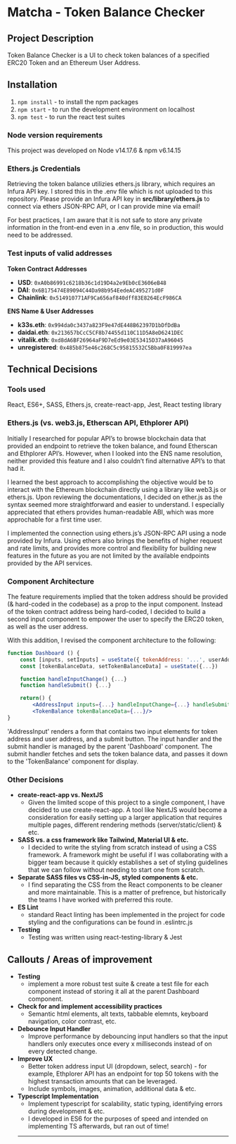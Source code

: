 # Matcha - Token Balance Checker

## Project Description
Token Balance Checker is a UI to check token balances of a specified ERC20 Token and an Ethereum User Address.

## Installation

1. `npm install` - to install the npm packages
2. `npm start` - to run the development environment on localhost
3. `npm test` - to run the react test suites

### Node version requirements

This project was developed on Node v14.17.6 & npm v6.14.15

### Ethers.js Credentials

Retrieving the token balance utilizies ethers.js library, which requires an Infura API key. I stored this in the .env file which is not uploaded to this repository. Please provide an Infura API key in **src/library/ethers.js** to connect via ethers JSON-RPC API, or I can provide mine via email!

For best practices, I am aware that it is not safe to store any private information in the front-end even in a .env file, so in production, this would need to be addressed.

### Test inputs of valid addresses
**Token Contract Addresses**
- **USD**: `0xA0b86991c6218b36c1d19D4a2e9Eb0cE3606eB48`
- **DAI**: `0x6B175474E89094C44Da98b954EedeAC495271d0F`
- **Chainlink**: `0x514910771AF9Ca656af840dff83E8264EcF986CA`

**ENS Name & User Addresses**
- **k33s.eth**: `0x994da0c3437a823F9e47dE448B62397D1bDfDdBa`
- **daidai.eth**: `0x213657bCcC5CF8b74455d110C11D5A8eD6241DEC`
- **vitalik.eth**: `0xd8dA6BF26964aF9D7eEd9e03E53415D37aA96045`
- **unregistered**: `0x485b875e46c268C5c95815532C5Bba0F819997ea`


## Technical Decisions
### Tools used

React, ES6+, SASS, Ethers.js, create-react-app, Jest, React testing library

### Ethers.js (vs. web3.js, Etherscan API, Ethplorer API)

Initially I researched for popular API’s to browse blockchain data that provided an endpoint to retrieve the token balance, and found Etherscan and Ethplorer API’s. However, when I looked into the ENS name resolution, neither provided this feature and I also couldn’t find alternative API’s to that had it.

I learned the best approach to accomplishing the objective would be to interact with the Ethereum blockchain directly using a library like web3.js or ethers.js. Upon reviewing the documentations, I decided on ether.js as the syntax seemed more straightforward and easier to understand. I especially appreciated that ethers provides human-readable ABI, which was more approchable for a first time user. 

I implemented the connection using ethers.js’s JSON-RPC API using a node provided by Infura. Using ethers also brings the benefits of higher request and rate limits, and provides more control and flexibility for building new features in the future as you are not limited by the available endpoints provided by the API services.

### Component Architecture

The feature requirements implied that the token address should be provided (& hard-coded in the codebase) as a prop to the input component. Instead of the token contract address being hard-coded, I decided to build a second input component to empower the user to specify the ERC20 token, as well as the user address.

With this addition, I revised the component architecture to the following:

```jsx
function Dashboard () {
	const [inputs, setInputs] = useState({ tokenAddress: '...', userAddress'...'})
	const [tokenBalanceData, setTokenBalanceData] = useState({...})

	function handleInputChange() {...}
	function handleSubmit() {...}

	return() {
		<AddressInput inputs={...} handleInputChange={...} handleSubmit={...}/>
		<TokenBalance tokenBalanceData={...}/>
}
```

'AddressInput' renders a form that contains two input elements for token address and user address, and a submit button. The input handler and the submit handler is managed by the parent 'Dashboard' component. The submit handler fetches and sets the token balance data, and passes it down to the 'TokenBalance' component for display.

### Other Decisions
- **create-react-app vs. NextJS** 
  - Given the limited scope of this project to a single component, I have decided to use create-react-app. A tool like NextJS would become a consideration for easily setting up a larger application that requires multiple pages, different rendering methods (server/static/client) & etc.
- **SASS vs. a css framework like Tailwind, Material UI & etc.** 
  - I decided to write the styling from scratch instead of using a CSS framework. A framework might be useful if I was collaborating with a bigger team because it quickly establishes a set of styling guidelines that we can follow without needing to start one from scratch.
- **Separate SASS files vs CSS-in-JS, styled components & etc.**
  - I find separating the CSS from the React components to be cleaner and more maintainable. This is a matter of prefrence, but historically the teams I have worked with preferred this route.
- **ES Lint**
  - standard React linting has been implemented in the project for code styling and the configurations can be found in .eslintrc.js
- **Testing**
  - Testing was written using react-testing-library & Jest

## Callouts / Areas of improvement
- **Testing**
  - implement a more robust test suite & create a test file for each component instead of storing it all at the parent Dashboard component.
- **Check for and implement accessibility practices**
  - Semantic html elements, alt texts, tabbable elemnts, keyboard navigation, color contrast, etc.
- **Debounce Input Handler**
  - Improve performance by debouncing input handlers so that the input handlers only executes once every x milliseconds instead of on every detected change.
- **Improve UX**
  - Better token address input UI (dropdown, select, search) - for example, Ethplorer API has an endpoint for top 50 tokens with the highest transaction amounts that can be leveraged.
  - Include symbols, images, animation, additional data & etc.
- **Typescript Implementation**
  - Implement typescript for scalability, static typing, identifying errors during development & etc.
  - I developed in ES6 for the purposes of speed and intended on implementing TS afterwards, but ran out of time!
  ****